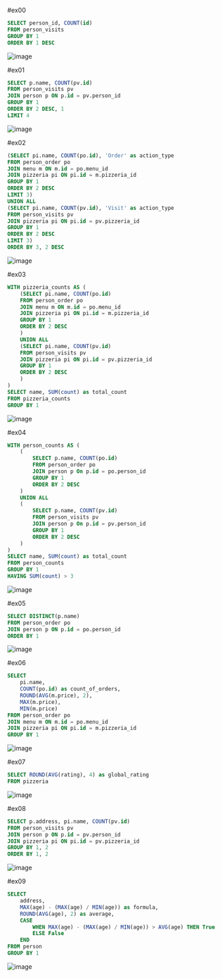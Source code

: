 #ex00
```sql
SELECT person_id, COUNT(id)
FROM person_visits
GROUP BY 1
ORDER BY 1 DESC
```

![image](https://github.com/ilyx666/SQL/assets/113046049/8693be86-f110-4158-8fe6-caeb1c4e7ebc)


#ex01

```sql
SELECT p.name, COUNT(pv.id)
FROM person_visits pv
JOIN person p ON p.id = pv.person_id
GROUP BY 1
ORDER BY 2 DESC, 1
LIMIT 4
```

![image](https://github.com/ilyx666/SQL/assets/113046049/cbbe4e47-b927-4ae7-a889-cb0330707f73)


#ex02

```sql
(SELECT pi.name, COUNT(po.id), 'Order' as action_type
FROM person_order po 
JOIN menu m ON m.id = po.menu_id
JOIN pizzeria pi ON pi.id = m.pizzeria_id
GROUP BY 1
ORDER BY 2 DESC
LIMIT 3)
UNION ALL
(SELECT pi.name, COUNT(pv.id), 'Visit' as action_type
FROM person_visits pv
JOIN pizzeria pi ON pi.id = pv.pizzeria_id
GROUP BY 1
ORDER BY 2 DESC
LIMIT 3)
ORDER BY 3, 2 DESC
```

![image](https://github.com/ilyx666/SQL/assets/113046049/9d5257ac-d89d-463d-bf3e-73a7df49aea8)

#ex03

```sql
WITH pizzeria_counts AS (
	(SELECT pi.name, COUNT(po.id)
	FROM person_order po 
	JOIN menu m ON m.id = po.menu_id
	JOIN pizzeria pi ON pi.id = m.pizzeria_id
	GROUP BY 1
	ORDER BY 2 DESC
	)
	UNION ALL
	(SELECT pi.name, COUNT(pv.id)
	FROM person_visits pv
	JOIN pizzeria pi ON pi.id = pv.pizzeria_id
	GROUP BY 1
	ORDER BY 2 DESC
	)
)
SELECT name, SUM(count) as total_count
FROM pizzeria_counts
GROUP BY 1
```

![image](https://github.com/ilyx666/SQL/assets/113046049/1171f47a-d941-47fe-aa79-f79cfeceb5d3)

#ex04

```sql
WITH person_counts AS (
	(
		SELECT p.name, COUNT(po.id)
		FROM person_order po 
		JOIN person p On p.id = po.person_id
		GROUP BY 1
		ORDER BY 2 DESC
	)
	UNION ALL
	(
		SELECT p.name, COUNT(pv.id)
		FROM person_visits pv
		JOIN person p On p.id = pv.person_id
		GROUP BY 1
		ORDER BY 2 DESC
	)
)
SELECT name, SUM(count) as total_count
FROM person_counts
GROUP BY 1
HAVING SUM(count) > 3
```

![image](https://github.com/ilyx666/SQL/assets/113046049/b6d561c4-a183-4d29-b6c7-3a6e71950013)


#ex05

```sql
SELECT DISTINCT(p.name)
FROM person_order po
JOIN person p ON p.id = po.person_id
ORDER BY 1
```

![image](https://github.com/ilyx666/SQL/assets/113046049/655e755e-dcb2-4b3e-8412-efb90d2556e3)

#ex06

```sql
SELECT 
	pi.name, 
	COUNT(po.id) as count_of_orders, 
	ROUND(AVG(m.price), 2),
	MAX(m.price), 
	MIN(m.price)
FROM person_order po
JOIN menu m ON m.id = po.menu_id
JOIN pizzeria pi ON pi.id = m.pizzeria_id
GROUP BY 1
```
![image](https://github.com/ilyx666/SQL/assets/113046049/d3f5f5fd-73b9-44ff-ac00-1e6ebd36d820)

#ex07

```sql
SELECT ROUND(AVG(rating), 4) as global_rating
FROM pizzeria
```

![image](https://github.com/ilyx666/SQL/assets/113046049/5d91df52-d90b-49cf-879f-0f94626c6899)


#ex08

```sql
SELECT p.address, pi.name, COUNT(pv.id)
FROM person_visits pv
JOIN person p ON p.id = pv.person_id
JOIN pizzeria pi ON pi.id = pv.pizzeria_id
GROUP BY 1, 2
ORDER BY 1, 2
```

![image](https://github.com/ilyx666/SQL/assets/113046049/5753160f-3eb4-4550-9833-638f4fe83f1b)


#ex09

```sql
SELECT 
	address, 
	MAX(age) - (MAX(age) / MIN(age)) as formula, 
	ROUND(AVG(age), 2) as average,
	CASE
		WHEN MAX(age) - (MAX(age) / MIN(age)) > AVG(age) THEN True
		ELSE False
	END
FROM person
GROUP BY 1
```


![image](https://github.com/ilyx666/SQL/assets/113046049/13dd1645-e8b1-4bb2-8d9c-02b724d9a6be)

